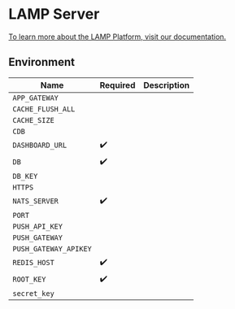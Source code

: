 # LAMP Server

[To learn more about the LAMP Platform, visit our documentation.](https://docs.lamp.digital/)

## Environment

| Name  | Required | Description  |
|---|---|---|
| `APP_GATEWAY`   |   |   |
| `CACHE_FLUSH_ALL`   |   |   |
| `CACHE_SIZE`   |   |   |
| `CDB`   |   |   |
| `DASHBOARD_URL`   | :heavy_check_mark:  |   |
| `DB`  | :heavy_check_mark:  |   |
| `DB_KEY`   |   |   |
| `HTTPS`   |   |   |
| `NATS_SERVER`   | :heavy_check_mark:  |   |
| `PORT`   |   |   |
| `PUSH_API_KEY`   |   |   |
| `PUSH_GATEWAY`   |   |   |
| `PUSH_GATEWAY_APIKEY`   |   |   |
| `REDIS_HOST`  | :heavy_check_mark:  |   |
| `ROOT_KEY`   | :heavy_check_mark:  |   |
| `secret_key`   |   |   |

